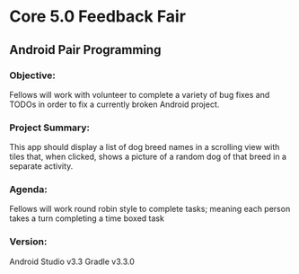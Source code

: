 # Core 5.0 Feedback Fair 
## Android Pair Programming

### Objective: 
Fellows will work with volunteer to complete a variety of bug fixes and TODOs in order to fix a currently broken Android project. 

### Project Summary: 
This app should display a list of dog breed names in a scrolling view with tiles that, when clicked, shows a picture of a random dog of that breed in a separate activity.

### Agenda: 
Fellows will work round robin style to complete tasks; meaning each person takes a turn completing a time boxed task

### Version:
Android Studio v3.3
Gradle v3.3.0
